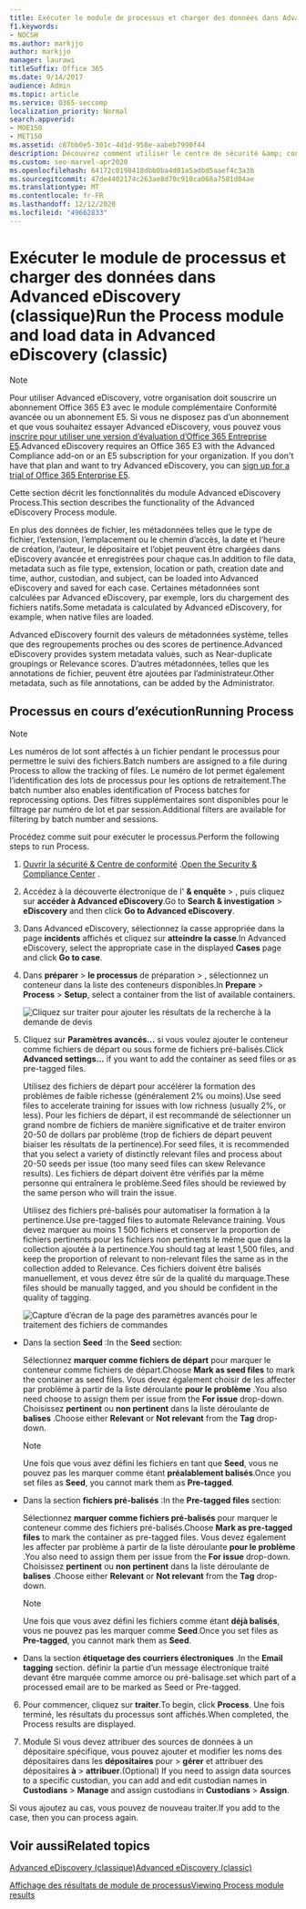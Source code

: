 ```yaml
---
title: Exécuter le module de processus et charger des données dans Advanced eDiscovery
f1.keywords:
- NOCSH
ms.author: markjjo
author: markjjo
manager: laurawi
titleSuffix: Office 365
ms.date: 9/14/2017
audience: Admin
ms.topic: article
ms.service: O365-seccomp
localization_priority: Normal
search.appverid:
- MOE150
- MET150
ms.assetid: c87bb0e5-301c-4d1d-958e-aabeb7990f44
description: Découvrez comment utiliser le centre de sécurité &amp; conformité pour accéder à Advanced eDiscovery et exécuter le module de processus pour un cas.
ms.custom: seo-marvel-apr2020
ms.openlocfilehash: 64172c0198418dbb0ba4d01a5adbd5aaef4c3a3b
ms.sourcegitcommit: 47de4402174c263ae8d70c910ca068a7581d04ae
ms.translationtype: MT
ms.contentlocale: fr-FR
ms.lasthandoff: 12/12/2020
ms.locfileid: "49662833"
---
```

# <a name="run-the-process-module-and-load-data-in-advanced-ediscovery-classic"></a><span data-ttu-id="9141a-103">Exécuter le module de processus et charger des données dans Advanced eDiscovery (classique)</span><span class="sxs-lookup"><span data-stu-id="9141a-103">Run the Process module and load data in Advanced eDiscovery (classic)</span></span>

> [!NOTE]
> <span data-ttu-id="9141a-p101">Pour utiliser Advanced eDiscovery, votre organisation doit souscrire un abonnement Office 365 E3 avec le module complémentaire Conformité avancée ou un abonnement E5. Si vous ne disposez pas d’un abonnement et que vous souhaitez essayer Advanced eDiscovery, vous pouvez vous [inscrire pour utiliser une version d’évaluation d’Office 365 Entreprise E5](https://go.microsoft.com/fwlink/p/?LinkID=698279).</span><span class="sxs-lookup"><span data-stu-id="9141a-p101">Advanced eDiscovery requires an Office 365 E3 with the Advanced Compliance add-on or an E5 subscription for your organization. If you don't have that plan and want to try Advanced eDiscovery, you can [sign up for a trial of Office 365 Enterprise E5](https://go.microsoft.com/fwlink/p/?LinkID=698279).</span></span> 
  
<span data-ttu-id="9141a-106">Cette section décrit les fonctionnalités du module Advanced eDiscovery Process.</span><span class="sxs-lookup"><span data-stu-id="9141a-106">This section describes the functionality of the Advanced eDiscovery Process module.</span></span> 
  
<span data-ttu-id="9141a-107">En plus des données de fichier, les métadonnées telles que le type de fichier, l’extension, l’emplacement ou le chemin d’accès, la date et l’heure de création, l’auteur, le dépositaire et l’objet peuvent être chargées dans eDiscovery avancée et enregistrées pour chaque cas.</span><span class="sxs-lookup"><span data-stu-id="9141a-107">In addition to file data, metadata such as file type, extension, location or path, creation date and time, author, custodian, and subject, can be loaded into Advanced eDiscovery and saved for each case.</span></span> <span data-ttu-id="9141a-108">Certaines métadonnées sont calculées par Advanced eDiscovery, par exemple, lors du chargement des fichiers natifs.</span><span class="sxs-lookup"><span data-stu-id="9141a-108">Some metadata is calculated by Advanced eDiscovery, for example, when native files are loaded.</span></span> 
  
<span data-ttu-id="9141a-109">Advanced eDiscovery fournit des valeurs de métadonnées système, telles que des regroupements proches ou des scores de pertinence.</span><span class="sxs-lookup"><span data-stu-id="9141a-109">Advanced eDiscovery provides system metadata values, such as Near-duplicate groupings or Relevance scores.</span></span> <span data-ttu-id="9141a-110">D’autres métadonnées, telles que les annotations de fichier, peuvent être ajoutées par l’administrateur.</span><span class="sxs-lookup"><span data-stu-id="9141a-110">Other metadata, such as file annotations, can be added by the Administrator.</span></span> 
  
## <a name="running-process"></a><span data-ttu-id="9141a-111">Processus en cours d’exécution</span><span class="sxs-lookup"><span data-stu-id="9141a-111">Running Process</span></span>

> [!NOTE]
> <span data-ttu-id="9141a-112">Les numéros de lot sont affectés à un fichier pendant le processus pour permettre le suivi des fichiers.</span><span class="sxs-lookup"><span data-stu-id="9141a-112">Batch numbers are assigned to a file during Process to allow the tracking of files.</span></span> <span data-ttu-id="9141a-113">Le numéro de lot permet également l’identification des lots de processus pour les options de retraitement.</span><span class="sxs-lookup"><span data-stu-id="9141a-113">The batch number also enables identification of Process batches for reprocessing options.</span></span> <span data-ttu-id="9141a-114">Des filtres supplémentaires sont disponibles pour le filtrage par numéro de lot et par session.</span><span class="sxs-lookup"><span data-stu-id="9141a-114">Additional filters are available for filtering by batch number and sessions.</span></span> 
  
<span data-ttu-id="9141a-115">Procédez comme suit pour exécuter le processus.</span><span class="sxs-lookup"><span data-stu-id="9141a-115">Perform the following steps to run Process.</span></span>
  
1. <span data-ttu-id="9141a-116">[Ouvrir la sécurité &amp; Centre de conformité](go-to-the-securitycompliance-center.md) .</span><span class="sxs-lookup"><span data-stu-id="9141a-116">[Open the Security &amp; Compliance Center](go-to-the-securitycompliance-center.md) .</span></span> 
    
2. <span data-ttu-id="9141a-117">Accédez à la découverte électronique de l' **&amp; enquête** \>  , puis cliquez sur **accéder à Advanced eDiscovery**.</span><span class="sxs-lookup"><span data-stu-id="9141a-117">Go to **Search &amp; investigation** \> **eDiscovery** and then click **Go to Advanced eDiscovery**.</span></span>
    
3. <span data-ttu-id="9141a-118">Dans Advanced eDiscovery, sélectionnez la casse appropriée dans la page **incidents** affichés et cliquez sur **atteindre la casse**.</span><span class="sxs-lookup"><span data-stu-id="9141a-118">In Advanced eDiscovery, select the appropriate case in the displayed **Cases** page and click **Go to case**.</span></span>
    
4. <span data-ttu-id="9141a-119">Dans **préparer** \> **le processus** de préparation \> , sélectionnez un conteneur dans la liste des conteneurs disponibles.</span><span class="sxs-lookup"><span data-stu-id="9141a-119">In **Prepare** \> **Process** \> **Setup**, select a container from the list of available containers.</span></span>
    
    ![Cliquez sur traiter pour ajouter les résultats de la recherche à la demande de devis](../media/50bdc55c-d378-4881-b302-31ef785fa359.png)
  
5. <span data-ttu-id="9141a-121">Cliquez sur **Paramètres avancés...** si vous voulez ajouter le conteneur comme fichiers de départ ou sous forme de fichiers pré-balisés.</span><span class="sxs-lookup"><span data-stu-id="9141a-121">Click **Advanced settings...** if you want to add the container as seed files or as pre-tagged files.</span></span> 
    
    <span data-ttu-id="9141a-122">Utilisez des fichiers de départ pour accélérer la formation des problèmes de faible richesse (généralement 2% ou moins).</span><span class="sxs-lookup"><span data-stu-id="9141a-122">Use seed files to accelerate training for issues with low richness (usually 2%, or less).</span></span> <span data-ttu-id="9141a-123">Pour les fichiers de départ, il est recommandé de sélectionner un grand nombre de fichiers de manière significative et de traiter environ 20-50 de dollars par problème (trop de fichiers de départ peuvent biaiser les résultats de la pertinence).</span><span class="sxs-lookup"><span data-stu-id="9141a-123">For seed files, it is recommended that you select a variety of distinctly relevant files and process about 20-50 seeds per issue (too many seed files can skew Relevance results).</span></span> <span data-ttu-id="9141a-124">Les fichiers de départ doivent être vérifiés par la même personne qui entraînera le problème.</span><span class="sxs-lookup"><span data-stu-id="9141a-124">Seed files should be reviewed by the same person who will train the issue.</span></span>
    
    <span data-ttu-id="9141a-125">Utilisez des fichiers pré-balisés pour automatiser la formation à la pertinence.</span><span class="sxs-lookup"><span data-stu-id="9141a-125">Use pre-tagged files to automate Relevance training.</span></span> <span data-ttu-id="9141a-126">Vous devez marquer au moins 1 500 fichiers et conserver la proportion de fichiers pertinents pour les fichiers non pertinents le même que dans la collection ajoutée à la pertinence.</span><span class="sxs-lookup"><span data-stu-id="9141a-126">You should tag at least 1,500 files, and keep the proportion of relevant to non-relevant files the same as in the collection added to Relevance.</span></span> <span data-ttu-id="9141a-127">Ces fichiers doivent être balisés manuellement, et vous devez être sûr de la qualité du marquage.</span><span class="sxs-lookup"><span data-stu-id="9141a-127">These files should be manually tagged, and you should be confident in the quality of tagging.</span></span>
    
    ![Capture d’écran de la page des paramètres avancés pour le traitement des fichiers de commandes](../media/3c25cb78-4484-41e5-bd34-3753c7ab6cf2.jpg)
  
  - <span data-ttu-id="9141a-129">Dans la section **Seed** :</span><span class="sxs-lookup"><span data-stu-id="9141a-129">In the **Seed** section:</span></span> 
    
    <span data-ttu-id="9141a-130">Sélectionnez **marquer comme fichiers de départ** pour marquer le conteneur comme fichiers de départ.</span><span class="sxs-lookup"><span data-stu-id="9141a-130">Choose **Mark as seed files** to mark the container as seed files.</span></span> <span data-ttu-id="9141a-131">Vous devez également choisir de les affecter par problème à partir de la liste déroulante **pour le problème** .</span><span class="sxs-lookup"><span data-stu-id="9141a-131">You also need choose to assign them per issue from the **For issue** drop-down.</span></span> <span data-ttu-id="9141a-132">Choisissez **pertinent** ou **non pertinent** dans la liste déroulante de **balises** .</span><span class="sxs-lookup"><span data-stu-id="9141a-132">Choose either **Relevant** or **Not relevant** from the **Tag** drop-down.</span></span> 
    
    > [!NOTE]
    > <span data-ttu-id="9141a-133">Une fois que vous avez défini les fichiers en tant que **Seed**, vous ne pouvez pas les marquer comme étant **préalablement balisés**.</span><span class="sxs-lookup"><span data-stu-id="9141a-133">Once you set files as **Seed**, you cannot mark them as **Pre-tagged**.</span></span> 
  
  - <span data-ttu-id="9141a-134">Dans la section **fichiers pré-balisés** :</span><span class="sxs-lookup"><span data-stu-id="9141a-134">In the **Pre-tagged files** section:</span></span> 
    
    <span data-ttu-id="9141a-135">Sélectionnez **marquer comme fichiers pré-balisés** pour marquer le conteneur comme des fichiers pré-balisés.</span><span class="sxs-lookup"><span data-stu-id="9141a-135">Choose **Mark as pre-tagged files** to mark the container as pre-tagged files.</span></span> <span data-ttu-id="9141a-136">Vous devez également les affecter par problème à partir de la liste déroulante **pour le problème** .</span><span class="sxs-lookup"><span data-stu-id="9141a-136">You also need to assign them per issue from the **For issue** drop-down.</span></span> <span data-ttu-id="9141a-137">Choisissez **pertinent** ou **non pertinent** dans la liste déroulante de **balises** .</span><span class="sxs-lookup"><span data-stu-id="9141a-137">Choose either **Relevant** or **Not relevant** from the **Tag** drop-down.</span></span> 
    
    > [!NOTE]
    > <span data-ttu-id="9141a-138">Une fois que vous avez défini les fichiers comme étant **déjà balisés**, vous ne pouvez pas les marquer comme **Seed**.</span><span class="sxs-lookup"><span data-stu-id="9141a-138">Once you set files as **Pre-tagged**, you cannot mark them as **Seed**.</span></span> 
  
  - <span data-ttu-id="9141a-139">Dans la section **étiquetage des courriers électroniques** .</span><span class="sxs-lookup"><span data-stu-id="9141a-139">In the **Email tagging** section.</span></span> <span data-ttu-id="9141a-140">définir la partie d’un message électronique traité devant être marquée comme amorce ou pré-balisage.</span><span class="sxs-lookup"><span data-stu-id="9141a-140">set which part of a processed email are to be marked as Seed or Pre-tagged.</span></span> 
    
6. <span data-ttu-id="9141a-141">Pour commencer, cliquez sur **traiter**.</span><span class="sxs-lookup"><span data-stu-id="9141a-141">To begin, click **Process**.</span></span> <span data-ttu-id="9141a-142">Une fois terminé, les résultats du processus sont affichés.</span><span class="sxs-lookup"><span data-stu-id="9141a-142">When completed, the Process results are displayed.</span></span>
    
7. <span data-ttu-id="9141a-143">Module Si vous devez attribuer des sources de données à un dépositaire spécifique, vous pouvez ajouter et modifier les noms des dépositaires dans les **dépositaires** pour \> **gérer** et attribuer des dépositaires **à** \> **attribuer**.</span><span class="sxs-lookup"><span data-stu-id="9141a-143">(Optional) If you need to assign data sources to a specific custodian, you can add and edit custodian names in **Custodians** \> **Manage** and assign custodians in **Custodians** \> **Assign**.</span></span> 
    
<span data-ttu-id="9141a-144">Si vous ajoutez au cas, vous pouvez de nouveau traiter.</span><span class="sxs-lookup"><span data-stu-id="9141a-144">If you add to the case, then you can process again.</span></span>
  
## <a name="related-topics"></a><span data-ttu-id="9141a-145">Voir aussi</span><span class="sxs-lookup"><span data-stu-id="9141a-145">Related topics</span></span>

[<span data-ttu-id="9141a-146">Advanced eDiscovery (classique)</span><span class="sxs-lookup"><span data-stu-id="9141a-146">Advanced eDiscovery (classic)</span></span>](office-365-advanced-ediscovery.md)
  
[<span data-ttu-id="9141a-147">Affichage des résultats de module de processus</span><span class="sxs-lookup"><span data-stu-id="9141a-147">Viewing Process module results</span></span>](view-process-module-results-in-advanced-ediscovery.md)

